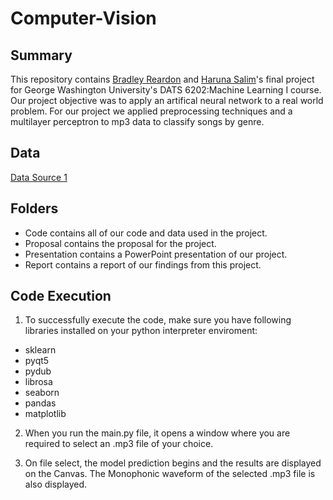 # Computer-Vision

## Summary
This repository contains [Bradley Reardon](https://github.com/breardon7) and [Haruna Salim](https://github.com/BABAYEGAR)'s final project for George Washington University's DATS 6202:Machine Learning I course.
Our project objective was to apply an artifical neural network to a real world problem. For our project we applied preprocessing techniques and a multilayer perceptron to mp3 data to classify songs by genre.

## Data
[Data Source 1](https://www.kaggle.com/harish24/music-genre-classification)   

## Folders
* Code contains all of our code and data used in the project.
* Proposal contains the proposal for the project.
* Presentation contains a PowerPoint presentation of our project.
* Report contains a report of our findings from this project.

## Code Execution

1. To successfully execute the code, make sure you have following libraries installed on your python interpreter enviroment:

* sklearn 
* pyqt5 
* pydub 
* librosa 
* seaborn 
* pandas
* matplotlib

2. When you run the main.py file, it opens a window where you are required to select an .mp3 file of your choice.

3. On file select, the model prediction begins and the results are displayed on the Canvas. The Monophonic waveform of the selected .mp3 file is also displayed.

